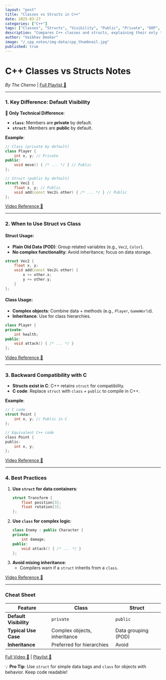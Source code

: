 ```yaml
---
layout: "post"
title: "Classes vs Structs in C++"
date: 2025-03-27
categories: ["C++"]
tags: ["Classes", "Structs", "Visibility", "Public", "Private", "OOP", "Data Structures"]
description: "Compares C++ classes and structs, explaining their only technical difference (default visibility) and providing guidance on when to use each."
author: "Vaibhav Deokar"
image: "/_cpp_notes/img-data/cpp_thumbnail.jpg"
published: true
---
```

# **C++ Classes vs Structs Notes**  
*By The Cherno* | [Full Playlist 🔗](https://www.youtube.com/watch?v=9RJTQmK0YPI&list=PLlrATfBNZ98dudnM48yfGUldqGD0S4FFb&index=10)  

---

### **1. Key Difference: Default Visibility**  
**📌 Only Technical Difference**:  
- **`class`**: Members are **private** by default.  
- **`struct`**: Members are **public** by default.  

**Example**:  
```cpp  
// Class (private by default)  
class Player {  
    int x, y; // Private  
public:  
    void move() { /* ... */ } // Public  
};  

// Struct (public by default)  
struct Vec2 {  
    float x, y; // Public  
    void add(const Vec2& other) { /* ... */ } // Public  
};  
```  
[Video Reference 🎥](https://youtu.be/fLgTtaqqJp0?t=61)  

---

### **2. When to Use Struct vs Class**  
#### **Struct Usage**:  
- **Plain Old Data (POD)**: Group related variables (e.g., `Vec2`, `Color`).  
- **No complex functionality**: Avoid inheritance; focus on data storage.  
```cpp  
struct Vec2 {  
    float x, y;  
    void add(const Vec2& other) {  
        x += other.x;  
        y += other.y;  
    }  
};  
```  

#### **Class Usage**:  
- **Complex objects**: Combine data + methods (e.g., `Player`, `GameWorld`).  
- **Inheritance**: Use for class hierarchies.  
```cpp  
class Player {  
private:  
    int health;  
public:  
    void attack() { /* ... */ }  
};  
```  
[Video Reference 🎥](https://youtu.be/fLgTtaqqJp0?t=245)  

---

### **3. Backward Compatibility with C**  
- **Structs exist in C**: C++ retains `struct` for compatibility.  
- **C code**: Replace `struct` with `class` + `public` to compile in C++.  

**Example**:  
```c  
// C code  
struct Point {  
    int x, y; // Public in C  
};  

// Equivalent C++ code  
class Point {  
public:  
    int x, y;  
};  
```  
[Video Reference 🎥](https://youtu.be/fLgTtaqqJp0?t=135)  

---

### **4. Best Practices**  
1. **Use `struct` for data containers**:  
   ```cpp  
   struct Transform {  
       float position[3];  
       float rotation[3];  
   };  
   ```  
2. **Use `class` for complex logic**:  
   ```cpp  
   class Enemy : public Character {  
   private:  
       int damage;  
   public:  
       void attack() { /* ... */ }  
   };  
   ```  
3. **Avoid mixing inheritance**:  
   - Compilers warn if a `struct` inherits from a `class`.  

[Video Reference 🎥](https://youtu.be/fLgTtaqqJp0?t=365)  

---

### **Cheat Sheet**  
| **Feature**               | **Class**                          | **Struct**                          |  
|---------------------------|------------------------------------|-------------------------------------|  
| **Default Visibility**     | `private`                          | `public`                            |  
| **Typical Use Case**       | Complex objects, inheritance       | Data grouping (POD)                 |  
| **Inheritance**            | Preferred for hierarchies          | Avoid                               |  

[Full Video 🔗](https://youtu.be/fLgTtaqqJp0) | [Playlist 🔗](https://www.youtube.com/watch?v=9RJTQmK0YPI&list=PLlrATfBNZ98dudnM48yfGUldqGD0S4FFb&index=10)  

💡 **Pro Tip**: Use `struct` for simple data bags and `class` for objects with behavior. Keep code readable!
